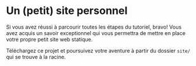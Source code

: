 # Un (petit) site personnel

Si vous avez réussi à parcourir toutes les étapes du tutoriel, bravo! Vous avez acquis un savoir exceptionnel qui vous permettra de mettre en place votre propre petit site web statique.

Téléchargez ce projet et poursuivez votre aventure à partir du dossier `site/` qui se trouve à la racine.
